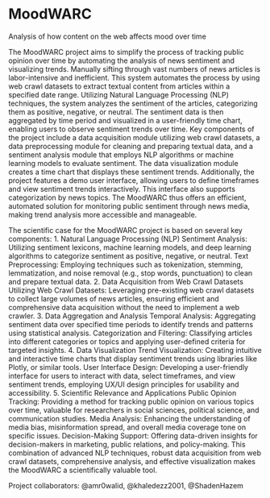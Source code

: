 # MoodWARC
Analysis of how content on the web affects mood over time

The MoodWARC project aims to simplify the process of tracking public opinion over time by automating the analysis of news sentiment and visualizing trends. Manually sifting through vast numbers of news articles is labor-intensive and inefficient. This system automates the process by using web crawl datasets to extract textual content from articles within a specified date range. Utilizing Natural Language Processing (NLP) techniques, the system analyzes the sentiment of the articles, categorizing them as positive, negative, or neutral. The sentiment data is then aggregated by time period and visualized in a user-friendly time chart, enabling users to observe sentiment trends over time. Key components of the project include a data acquisition module utilizing web crawl datasets, a data preprocessing module for cleaning and preparing textual data, and a sentiment analysis module that employs NLP algorithms or machine learning models to evaluate sentiment. The data visualization module creates a time chart that displays these sentiment trends. Additionally, the project features a demo user interface, allowing users to define timeframes and view sentiment trends interactively. This interface also supports categorization by news topics. The MoodWARC thus offers an efficient, automated solution for monitoring public sentiment through news media, making trend analysis more accessible and manageable.

The scientific case for the MoodWARC project is based on several key components: 1. Natural Language Processing (NLP) Sentiment Analysis: Utilizing sentiment lexicons, machine learning models, and deep learning algorithms to categorize sentiment as positive, negative, or neutral. Text Preprocessing: Employing techniques such as tokenization, stemming, lemmatization, and noise removal (e.g., stop words, punctuation) to clean and prepare textual data. 2. Data Acquisition from Web Crawl Datasets Utilizing Web Crawl Datasets: Leveraging pre-existing web crawl datasets to collect large volumes of news articles, ensuring efficient and comprehensive data acquisition without the need to implement a web crawler. 3. Data Aggregation and Analysis Temporal Analysis: Aggregating sentiment data over specified time periods to identify trends and patterns using statistical analysis. Categorization and Filtering: Classifying articles into different categories or topics and applying user-defined criteria for targeted insights. 4. Data Visualization Trend Visualization: Creating intuitive and interactive time charts that display sentiment trends using libraries like Plotly, or similar tools. User Interface Design: Developing a user-friendly interface for users to interact with data, select timeframes, and view sentiment trends, employing UX/UI design principles for usability and accessibility. 5. Scientific Relevance and Applications Public Opinion Tracking: Providing a method for tracking public opinion on various topics over time, valuable for researchers in social sciences, political science, and communication studies. Media Analysis: Enhancing the understanding of media bias, misinformation spread, and overall media coverage tone on specific issues. Decision-Making Support: Offering data-driven insights for decision-makers in marketing, public relations, and policy-making. This combination of advanced NLP techniques, robust data acquisition from web crawl datasets, comprehensive analysis, and effective visualization makes the MoodWARC a scientifically valuable tool.

Project collaborators: @amr0walid, @khaledezz2001, @ShadenHazem
